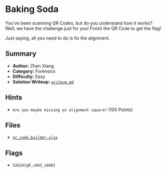 # Baking Soda

You've been scanning QR Codes, but do you understand how it works?
Well, we have the challenge just for you! Finish the QR Code to get the flag!

Just saying, all you need to do is fix the alignment.

## Summary
- **Author:** Zhen Xiang
- **Category:** Forensics
- **Difficulty:** Easy
- **Solution Writeup:** [`writeup.md`](./soln/writeup.md)

## Hints
- `Are you maybe missing an alignment square?` (100 Points)

## Files
- [`qr_code_builder.xlsx`](./dist/qr_code_builder.xlsx)

## Flags
- `SIG24{qR_c0d3_s0d8}`

